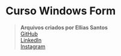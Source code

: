 # Curso Windows Form
> **Arquivos criados por Ellias Santos**<br>
[GitHub](https://github.com/e-llipw)<br>
[LinkedIn](https://www.linkedin.com/in/ellipw/)<br>
[Instagram](https://instagram.com/_ellipw)<br>